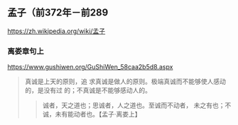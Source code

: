 ## 孟子（前372年－前289
https://zh.wikipedia.org/wiki/孟子
### 离娄章句上
https://www.gushiwen.org/GuShiWen_58caa2b5d8.aspx
>真诚是上天的原则，追 求真诚是做人的原则。极端真诚而不能够使人感动的，是没有过 的；不真诚是不能够感动人的。
>>诚者，天之道也；思诚者，人之道也。至诚而不动者， 未之有也；不诚，未有能动者也。【孟子·离娄上】